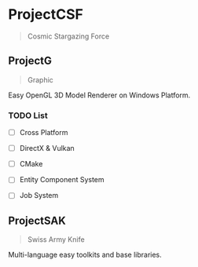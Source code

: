 # ProjectCSF

> Cosmic Stargazing Force

## ProjectG

> Graphic

Easy OpenGL 3D Model Renderer on Windows Platform.

### TODO List

- [ ] Cross Platform

- [ ] DirectX & Vulkan

- [ ] CMake

- [ ] Entity Component System

- [ ] Job System

## ProjectSAK

> Swiss Army Knife

Multi-language easy toolkits and base libraries.
